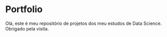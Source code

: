 # Portfolio
Olá, este é meu repositório de projetos dos meu estudos de Data Science.
Obrigado pela visita.
